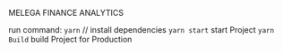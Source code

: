 MELEGA FINANCE ANALYTICS

run command:
`yarn` // install dependencies
`yarn start` start Project
`yarn Build` build Project for Production
